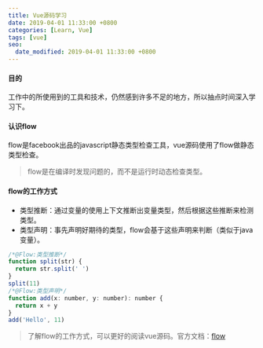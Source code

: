 ```yaml
---
title: Vue源码学习
date: 2019-04-01 11:33:00 +0800
categories: [Learn, Vue]
tags: [vue]
seo:
  date_modified: 2019-04-01 11:33:00 +0800
---
```


#### 目的

工作中的所使用到的工具和技术，仍然感到许多不足的地方，所以抽点时间深入学习下。

#### 认识flow

flow是facebook出品的javascript静态类型检查工具，vue源码使用了flow做静态类型检查。

> flow是在编译时发现问题的，而不是运行时动态检查类型。

#### flow的工作方式

- 类型推断：通过变量的使用上下文推断出变量类型，然后根据这些推断来检测类型。
- 类型声明：事先声明好期待的类型，flow会基于这些声明来判断（类似于java变量）。

```js
/*@Flow:类型推断*/
function split(str) {
  return str.split(' ')
}
split(11)
/*@Flow:类型声明*/
function add(x: number, y: number): number {
  return x + y
}
add('Hello', 11)
```

> 了解flow的工作方式，可以更好的阅读vue源码。官方文档：[flow](https://flow.org/en/docs/)
